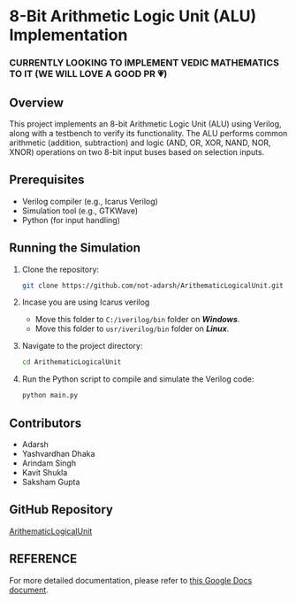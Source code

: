 # 8-Bit Arithmetic Logic Unit (ALU) Implementation
### CURRENTLY LOOKING TO IMPLEMENT VEDIC MATHEMATICS TO IT (WE WILL LOVE A GOOD PR 💗)
## Overview

This project implements an 8-bit Arithmetic Logic Unit (ALU) using Verilog, along with a testbench to verify its functionality. The ALU performs common arithmetic (addition, subtraction) and logic (AND, OR, XOR, NAND, NOR, XNOR) operations on two 8-bit input buses based on selection inputs.

## Prerequisites

- Verilog compiler (e.g., Icarus Verilog)
- Simulation tool (e.g., GTKWave)
- Python (for input handling)

## Running the Simulation

1. Clone the repository:

   ```bash
   git clone https://github.com/not-adarsh/ArithematicLogicalUnit.git
   ```

2. Incase you are using Icarus verilog
    - Move this folder to `C:/iverilog/bin` folder on ***Windows***.
    - Move this folder to `usr/iverilog/bin` folder on ***Linux***.

3. Navigate to the project directory:

   ```bash
   cd ArithematicLogicalUnit
   ```

4. Run the Python script to compile and simulate the Verilog code:

   ```bash
   python main.py
   ```

## Contributors

- Adarsh
- Yashvardhan Dhaka
- Arindam Singh
- Kavit Shukla
- Saksham Gupta

## GitHub Repository

[ArithematicLogicalUnit](https://github.com/not-adarsh/ArithematicLogicalUnit.git)

## REFERENCE

For more detailed documentation, please refer to [this Google Docs document](https://docs.google.com/document/d/1Rwwk8pRlKEFDAfGIxl2h4GcjchPHSH-_R2WrBlWzMzM/edit?usp=sharing).
